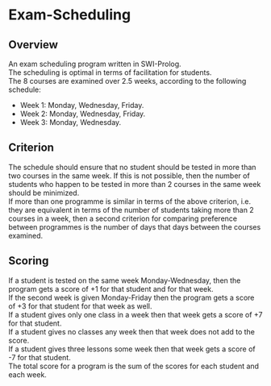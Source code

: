 # Exam-Scheduling
## Overview
An exam scheduling program written in SWI-Prolog. <br />
The scheduling is optimal in terms of facilitation for students. <br />
The 8 courses are examined over 2.5 weeks, according to the following schedule:
- Week 1: Monday, Wednesday, Friday.<br />
- Week 2: Monday, Wednesday, Friday.<br />
- Week 3: Monday, Wednesday. <br />

## Criterion
The schedule should ensure that no student should be tested in more than two courses in the same week. 
If this is not possible, then the number of students who happen to be tested in more than 2 courses in the same week should be minimized. <br />
If more than one programme is similar in terms of the above criterion, 
i.e. they are equivalent in terms of the number of students taking more than 2 courses in a week, then a second criterion for comparing preference between programmes is the number of days that days between the courses examined. <br />
## Scoring
If a student is tested on the same week Monday-Wednesday, then the program gets a score of +1 for that student and for that week. <br />
If the second week is given Monday-Friday then the program gets a score of +3 for that student for that week as well. <br />
If a student gives only one class in a week then that week gets a score of +7 for that student. <br />
If a student gives no classes any week then that week does not add to the score. <br />
If a student gives three lessons some week then that week gets a score of -7 for that student. <br />
The total score for a program is the sum of the scores for each student and each week. <br />

